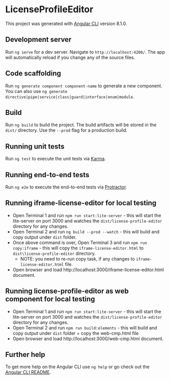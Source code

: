 # LicenseProfileEditor

This project was generated with [Angular CLI](https://github.com/angular/angular-cli) version 8.1.0.

## Development server

Run `ng serve` for a dev server. Navigate to `http://localhost:4200/`. The app will automatically reload if you change any of the source files.

## Code scaffolding

Run `ng generate component component-name` to generate a new component. You can also use `ng generate directive|pipe|service|class|guard|interface|enum|module`.

## Build

Run `ng build` to build the project. The build artifacts will be stored in the `dist/` directory. Use the `--prod` flag for a production build.

## Running unit tests

Run `ng test` to execute the unit tests via [Karma](https://karma-runner.github.io).

## Running end-to-end tests

Run `ng e2e` to execute the end-to-end tests via [Protractor](http://www.protractortest.org/).

## Running iframe-license-editor for local testing

- Open Terminal 1 and run `npm run start:lite-server` - this will start the lite-server on port 3000 and watches the `dist/license-profile-editor` directory for any changes.
- Open Terminal 2 and run `ng build --prod --watch` - this will build and copy output under `dist` folder.
- Once above command is over, Open Terminal 3 and run `npm run copy:iframe` - this will copy the `iframe-license-editor.html` to `dist\license-profile-editor` directory.
  - NOTE: you need to re-run copy task, if any changes to `iframe-license-editor.html` file.
- Open browser and load http://localhost:3000/iframe-license-editor.html document.

## Running license-profile-editor as web component for local testing

- Open Terminal 1 and run `npm run start:lite-server` - this will start the lite-server on port 3000 and watches the `dist/license-profile-editor` directory for any changes.
- Open Terminal 2 and run `npm run build:elements` - this will build and copy output under `dist` folder + copy the web-cmp.html file
- Open browser and load http://localhost:3000/web-cmp.html document.

## Further help

To get more help on the Angular CLI use `ng help` or go check out the [Angular CLI README](https://github.com/angular/angular-cli/blob/master/README.md).
